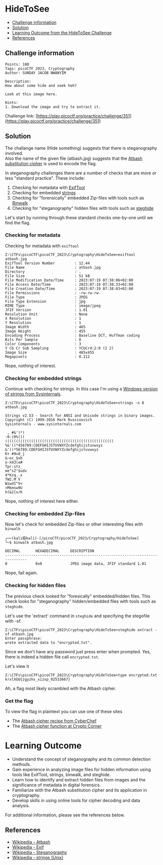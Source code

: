 # HideToSee

- [Challenge information](#challenge-information)
- [Solution](#solution)
- [Learning Outcome from the HideToSee Challenge](#learning-outcome)
- [References](#references)

## Challenge information
```
Points: 100
Tags: picoCTF 2023, Cryptography
Author: SUNDAY JACOB NWANYIM

Description:
How about some hide and seek heh?

Look at this image here.

Hints:
1. Download the image and try to extract it.
```
Challenge link: [https://play.picoctf.org/practice/challenge/351](https://play.picoctf.org/practice/challenge/351)

## Solution

The challange name (Hide something) suggests that there is steganography involved.  
Also the name of the given file (atbash.jpg) suggests that the [Atbash substitution cipher](https://en.wikipedia.org/wiki/Atbash) is used to encode the flag.

In steganography challenges there are a number of checks that are more or less "standard practice". These include:
1. Checking for metadata with [ExifTool](https://exiftool.org/)
2. Checking for embedded [strings](https://en.wikipedia.org/wiki/Strings_(Unix))
3. Checking for "forensically" embedded Zip-files with tools such as [Binwalk](https://github.com/ReFirmLabs/binwalk)
4. Checking for "steganography" hidden files with tools such as [steghide](https://steghide.sourceforge.net/)

Let's start by running through these standard checks one-by-one until we find the flag.

### Checking for metadata

Checking for metadata with `exiftool`
```
Z:\CTFs\picoCTF\picoCTF_2023\Cryptography\HideToSee>exiftool atbash.jpg
ExifTool Version Number         : 12.44
File Name                       : atbash.jpg
Directory                       : .
File Size                       : 51 kB
File Modification Date/Time     : 2023:07:19 07:38:06+02:00
File Access Date/Time           : 2023:07:19 07:38:33+02:00
File Creation Date/Time         : 2023:07:19 07:38:03+02:00
File Permissions                : -rw-rw-rw-
File Type                       : JPEG
File Type Extension             : jpg
MIME Type                       : image/jpeg
JFIF Version                    : 1.01
Resolution Unit                 : None
X Resolution                    : 1
Y Resolution                    : 1
Image Width                     : 465
Image Height                    : 455
Encoding Process                : Baseline DCT, Huffman coding
Bits Per Sample                 : 8
Color Components                : 3
Y Cb Cr Sub Sampling            : YCbCr4:2:0 (2 2)
Image Size                      : 465x455
Megapixels                      : 0.212
```

Nope, nothing of interest.

### Checking for embedded strings

Continue with checking for strings. In this case I'm using a [Windows version of strings from Sysinternals](https://learn.microsoft.com/en-us/sysinternals/downloads/strings).
```
Z:\CTFs\picoCTF\picoCTF_2023\Cryptography\HideToSee>strings -n 8 atbash.jpg

Strings v2.53 - Search for ANSI and Unicode strings in binary images.
Copyright (C) 1999-2016 Mark Russinovich
Sysinternals - www.sysinternals.com

 , #&')*)
-0-(0%()(
((((((((((((((((((((((((((((((((((((((((((((((((((
%&'()*456789:CDEFGHIJSTUVWXYZcdefghijstuvwxyz
&'()*56789:CDEFGHIJSTUVWXYZcdefghijstuvwxyz
K+ #9=O_j
&~oc_$xb
o-X43(e#
Tpr:sYz_
me^sZ"$udv
4*Kzq_.x
TW2.M V
WzwdI^V<
<Mkmsw9U
h(&2[x/K
```

Nope, nothing of interest here either.

### Checking for embedded Zip-files

Now let's check for embedded Zip-files or other interesting files with `binwalk`
```
┌──(kali㉿kali)-[/picoCTF/picoCTF_2023/Cryptography/HideToSee]
└─$ binwalk atbash.jpg 

DECIMAL       HEXADECIMAL     DESCRIPTION
--------------------------------------------------------------------------------
0             0x0             JPEG image data, JFIF standard 1.01
```

Nope, fail again.

### Checking for hidden files

The previous check looked for "foresically" embedded/hidden files. This check looks for "steganography" hidden/embedded files with tools such as `steghide`.

Let's use the 'extract' command in `steghide` and specifying the stegofile with -sf.
```
Z:\CTFs\picoCTF\picoCTF_2023\Cryptography\HideToSee>steghide extract -sf atbash.jpg
Enter passphrase:
wrote extracted data to "encrypted.txt".
```

Since we don't have any password just press enter when prompted.
Yes, there is indeed a hidden file call `encrypted.txt`.

Let's view it
```
Z:\CTFs\picoCTF\picoCTF_2023\Cryptography\HideToSee>type encrypted.txt
krxlXGU{zgyzhs_xizxp_92533667}
```

Ah, a flag most likely scrambled with the Atbash cipher.

### Get the flag

To view the flag in plaintext you can use one of these sites
 * The [Atbash cipher recipe from CyberChef](https://cyberchef.org/#recipe=Atbash_Cipher())
 * The [Atbash cipher function at Crypto Corner](https://crypto.interactive-maths.com/atbash-cipher.html)

# Learning Outcome

- Understand the concept of steganography and its common detection methods.
- Gain experience in analyzing image files for hidden information using tools like ExifTool, strings, binwalk, and steghide.
- Learn how to identify and extract hidden files from images and the significance of metadata in digital forensics.
- Familiarize with the Atbash substitution cipher and its application in cryptography.
- Develop skills in using online tools for cipher decoding and data analysis.

For additional information, please see the references below.

## References

- [Wikipedia - Atbash](https://en.wikipedia.org/wiki/Atbash)
- [Wikipedia - Exif](https://en.wikipedia.org/wiki/Exif)
- [Wikipedia - Steganography](https://en.wikipedia.org/wiki/Steganography)
- [Wikipedia - strings (Unix)](https://en.wikipedia.org/wiki/Strings_(Unix))